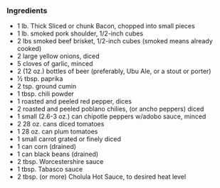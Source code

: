 ### Ingredients ###

- 1 lb. Thick Sliced or chunk Bacon, chopped into small pieces
- 1 lb. smoked pork shoulder, 1/2-inch cubes
- 2 lbs smoked beef brisket, 1/2-inch cubes (smoked means already cooked)
- 2 large yellow onions, diced
- 5 cloves of garlic, minced
- 2 (12 oz.) bottles of beer (preferably, Ubu Ale, or a stout or porter)
- ½ tbsp. paprika
- 2 tsp. ground cumin
- 1 tbsp. chili powder
- 1 roasted and peeled red pepper, dices
- 2 roasted and peeled poblano chilies, (or ancho peppers) diced
- 1 small (2.6-3 oz.) can chipotle peppers w/adobo sauce, minced
- 2 28 oz. cans diced tomatoes
- 1 28 oz. can plum tomatoes
- 1 small carrot grated or finely diced
- 1 can corn (drained)
- 1 can black beans (drained)
- 2 tbsp. Worcestershire sauce
- 1 tbsp. Tabasco sauce
- 2 tbsp. (or more) Cholula Hot Sauce, to desired heat level
